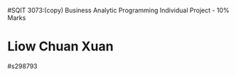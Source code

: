 #SQIT 3073:(copy) Business Analytic Programming Individual Project -  10% Marks
# Liow Chuan Xuan
#s298793
